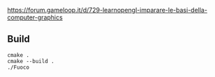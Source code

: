 https://forum.gameloop.it/d/729-learnopengl-imparare-le-basi-della-computer-graphics

## Build

```
cmake .
cmake --build .
./Fuoco
```
